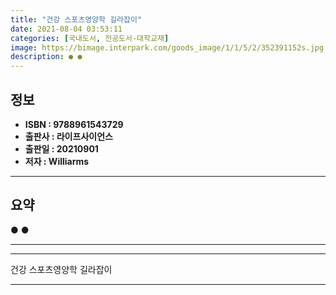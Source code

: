 ```yaml
---
title: "건강 스포츠영양학 길라잡이"
date: 2021-08-04 03:53:11
categories: [국내도서, 전공도서-대학교재]
image: https://bimage.interpark.com/goods_image/1/1/5/2/352391152s.jpg
description: ● ●
---
```


## **정보**

- **ISBN : 9788961543729**
- **출판사 : 라이프사이언스**
- **출판일 : 20210901**
- **저자 : Williarms**

------



## **요약**

●  ●  

------



------


건강 스포츠영양학 길라잡이 

------


